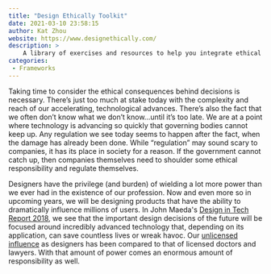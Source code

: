 ```yaml
---
title: "Design Ethically Toolkit"
date: 2021-03-10 23:58:15
author: Kat Zhou
website: https://www.designethically.com/
description: >
    A library of exercises and resources to help you integrate ethical design into your practice.
categories:
 - Frameworks
---
```


Taking time to consider the ethical consequences behind decisions is necessary. There’s just too much at stake today with the complexity and reach of our accelerating, technological advances. There’s also the fact that we often don’t know what we don’t know…until it’s too late. We are at a point where technology is advancing so quickly that governing bodies cannot keep up. Any regulation we see today seems to happen after the fact, when the damage has already been done. While “regulation” may sound scary to companies, it has its place in society for a reason. If the government cannot catch up, then companies themselves need to shoulder some ethical responsibility and regulate themselves.

Designers have the privilege (and burden) of wielding a lot more power than we ever had in the existence of our profession. Now and even more so in upcoming years, we will be designing products that have the ability to dramatically influence millions of users. In John Maeda's [Design in Tech Report 2018](https://www.slideshare.net/johnmaeda/design-in-tech-report-2018), we see that the important design decisions of the future will be focused around incredibly advanced technology that, depending on its application, can save countless lives or wreak havoc. Our [unlicensed influence](https://medium.com/@monteiro/designs-lost-generation-ac7289549017) as designers has been compared to that of licensed doctors and lawyers. With that amount of power comes an enormous amount of responsibility as well.
